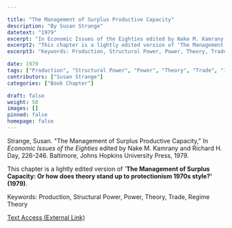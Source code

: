 ```yaml
---

title: "The Management of Surplus Productive Capacity"
description: "By Susan Strange"
datetext: "1979"
excerpt: "In Economic Issues of the Eighties edited by Nake M. Kamrany and Richard H. Day, 226-246. Baltimore, Johns Hopkins University Press, 1979."
excerpt2: "This chapter is a lightly edited version of 'The Management of Surplus Capacity: Or how does theory stand up to protectionism 1970s style?' (1979)."
excerpt3: "Keywords: Production, Structural Power, Power, Theory, Trade"

date: 1979
tags: ["Production", "Structural Power", "Power", "Theory", "Trade", "1970's", "Susan Strange"]
contributors: ["Susan Strange"]
categories: ["Book Chapter"]

draft: false
weight: 50
images: []
pinned: false
homepage: false
---
```


Strange, Susan. "The Management of Surplus Productive Capacity," In <i>Economic Issues of the Eighties</i> edited by Nake M. Kamrany and Richard H. Day, 226-246. Baltimore, Johns Hopkins University Press, 1979.

This chapter is a lightly edited version of '<b>The Management of Surplus Capacity: Or how does theory stand up to protectionism 1970s style?' (1979)</b>.

Keywords: Production, Structural Power, Power, Theory, Trade, Regime Theory

[Text Access (External Link)](https://openlibrary.org/books/OL4413078M/Economic_issues_of_the_eighties)
